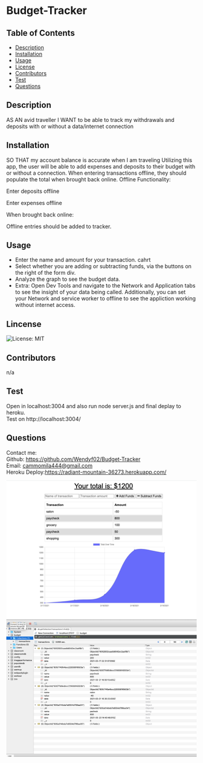 # Budget-Tracker
 ## Table of Contents
  * [Description](#description)
  * [Installation](#installation)
  * [Usage](#usage)
  * [License](#license)
  * [Contributors](#contributors)
  * [Test](#test)
  * [Questions](#questions)
  
  ## Description
  AS AN avid traveller
  I WANT to be able to track my withdrawals and deposits with or without a data/internet connection

  ## Installation
  SO THAT my account balance is accurate when I am traveling
  Utilizing this app, the user will be able to add expenses and deposits to their budget with or without a connection. When entering transactions offline, they should populate the total when brought back online.
  Offline Functionality:

  Enter deposits offline

  Enter expenses offline

  When brought back online:

  Offline entries should be added to tracker.

  ## Usage
     
 * Enter the name and amount for your transaction.   cahrt
 * Select whether you are adding or subtracting funds, via the buttons on the right of the form div.
 * Analyze the graph to see the budget data.
 * Extra: Open Dev Tools and navigate to the Network and Application tabs to see the insight of your data being called. Additionally, you can set your Network and service worker to offline to see the appliction working without internet access.

  ## Lincense
  ![License: MIT](https://img.shields.io/badge/License-MIT-yellow.svg)

  ## Contributors
  n/a

  ## Test
   Open in localhost:3004 and also run node server.js and final deplay to heroku.  
   Test on http://localhost:3004/      
  
  ## Questions

  Contact me:   
  Github: https://github.com/Wendyf02/Budget-Tracker          
  Email: cammomila444@gmail.com          
  Heroku Deploy:https://radiant-mountain-36273.herokuapp.com/

  ![GitHub](public/images/chart1.png)     
  ![GitHub](public/images/chart2.png)    

  